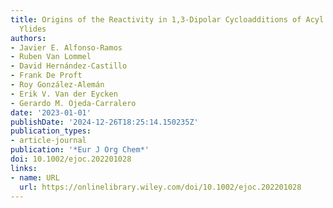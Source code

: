 ```yaml
---
title: Origins of the Reactivity in 1,3‐Dipolar Cycloadditions of Acyl Isocyanide
  Ylides
authors:
- Javier E. Alfonso‐Ramos
- Ruben Van Lommel
- David Hernández‐Castillo
- Frank De Proft
- Roy González‐Alemán
- Erik V. Van der Eycken
- Gerardo M. Ojeda‐Carralero
date: '2023-01-01'
publishDate: '2024-12-26T18:25:14.150235Z'
publication_types:
- article-journal
publication: '*Eur J Org Chem*'
doi: 10.1002/ejoc.202201028
links:
- name: URL
  url: https://onlinelibrary.wiley.com/doi/10.1002/ejoc.202201028
---
```


